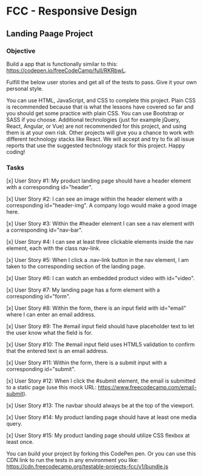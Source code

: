 # FCC - Responsive Design

## Landing Paage Project

### Objective

Build a app that is functionally similar to this: https://codepen.io/freeCodeCamp/full/RKRbwL.

Fulfill the below user stories and get all of the tests to pass. Give it your own personal style.

You can use HTML, JavaScript, and CSS to complete this project. Plain CSS is recommended because that is what the lessons have covered so far and you should get some practice with plain CSS. You can use Bootstrap or SASS if you choose. Additional technologies (just for example jQuery, React, Angular, or Vue) are not recommended for this project, and using them is at your own risk. Other projects will give you a chance to work with different technology stacks like React. We will accept and try to fix all issue reports that use the suggested technology stack for this project. Happy coding!

### Tasks

[x] User Story #1: My product landing page should have a header element with a corresponding id="header".

[x] User Story #2: I can see an image within the header element with a corresponding id="header-img". A company logo would make a good image here.

[x] User Story #3: Within the #header element I can see a nav element with a corresponding id="nav-bar".

[x] User Story #4: I can see at least three clickable elements inside the nav element, each with the class nav-link.

[x] User Story #5: When I click a .nav-link button in the nav element, I am taken to the corresponding section of the landing page.

[x] User Story #6: I can watch an embedded product video with id="video".

[x] User Story #7: My landing page has a form element with a corresponding id="form".

[x] User Story #8: Within the form, there is an input field with id="email" where I can enter an email address.

[x] User Story #9: The #email input field should have placeholder text to let the user know what the field is for.

[x] User Story #10: The #email input field uses HTML5 validation to confirm that the entered text is an email address.

[x] User Story #11: Within the form, there is a submit input with a corresponding id="submit".

[x] User Story #12: When I click the #submit element, the email is submitted to a static page (use this mock URL: https://www.freecodecamp.com/email-submit).

[x] User Story #13: The navbar should always be at the top of the viewport.

[x] User Story #14: My product landing page should have at least one media query.

[x] User Story #15: My product landing page should utilize CSS flexbox at least once.

You can build your project by forking this CodePen pen. Or you can use this CDN link to run the tests in any environment you like: https://cdn.freecodecamp.org/testable-projects-fcc/v1/bundle.js